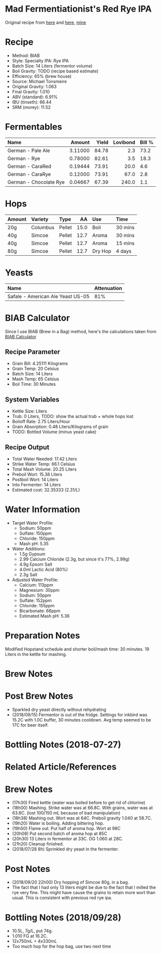 Mad Fermentiationist's Red Rye IPA
================

Original recipe from [here](https://www.themadfermentationist.com/2012/08/india-red-rye-ale-recipe.html) and [here](https://www.themadfermentationist.com/2013/04/three-modern-times-west-test-batches.html), [mine](https://www.brewersfriend.com/homebrew/recipe/view/701488/madfermentationist-s-red-rye-ipa)

Recipe
======

-   Method: BIAB
-   Style: Specialty IPA: Rye IPA
-   Batch Size: 14 Liters (fermentor volume)
-   Boil Gravity: TODO (recipe based estimate)
-   Efficiency: 65% (brew house)
-   Source: Michael Tonsmeire
-   Original Gravity: 1.063
-   Final Gravity: 1.010
-   ABV (standard): 6.91%
-   IBU (tinseth): 66.44
-   SRM (morey): 11.52

Fermentables
============

| Name                   |   Amount|  Yield|  Lovibond| Bill % |
|:-----------------------|--------:|------:|---------:|:-------|
| German - Pale Ale      |  3.11000|  84.78|       2.3| 73.2   |
| German - Rye           |  0.78000|  82.61|       3.5| 18.3   |
| German - CaraRed       |  0.19444|  73.91|      20.0| 4.6    |
| German - CaraRye       |  0.12000|  73.91|      67.0| 2.8    |
| German - Chocolate Rye |  0.04667|  67.39|     240.0| 1.1    |

Hops
====

| Amount | Variety  | Type   |    AA| Use     | Time    |
|:-------|:---------|:-------|-----:|:--------|:--------|
| 20g    | Columbus | Pellet |  15.0| Boil    | 30 mins |
| 40g    | Simcoe   | Pellet |  12.7| Aroma   | 30 mins |
| 40g    | Simcoe   | Pellet |  12.7| Aroma   | 15 mins |
| 80g    | Simcoe   | Pellet |  12.7| Dry Hop | 4 days  |

Yeasts
======

| Name                              | Attenuation |
|:----------------------------------|:------------|
| Safale - American Ale Yeast US-05 | 81%         |

BIAB Calculator
===============

Since I use BIAB (Brew in a Bag) method, here's the calculations taken from [BIAB Calculator](http://www.biabcalculator.com/)

Recipe Parameter
----------------

-   Grain Bill: 4.25111 Kilograms
-   Grain Temp: 20 Celsius
-   Batch Size: 14 Liters
-   Mash Temp: 65 Celsius
-   Boil Time: 30 Minutes

System Variables
----------------

-   Kettle Size: Liters
-   Trub: 0 Liters, TODO: show the actual trub + whole hops lost
-   Boiloff Rate: 2.75 Liters/Hour
-   Grain Absorption: 0.48 Liters/Kilograms of grain
-   TODO: Bottled Volume (minus yeast cake)

Recipe Output
-------------

-   Total Water Needed: 17.42 Liters
-   Strike Water Temp: 66.1 Celsius
-   Total Mash Volume: 20.25 Liters
-   Preboil Wort: 15.38 Liters
-   Postboil Wort: 14 Liters
-   Into Fermenter: 14 Liters
-   Estimated cost: 32.35333 (2.31/L)

Water Information
=================

-   Target Water Profile:
    -   Sodium: 50ppm
    -   Sulfate: 150ppm
    -   Chloride: 150ppm
    -   Mash pH: 5.35
-   Water Additions:
    -   1.5g Gypsum
    -   2.99 Calcium Chloride (2.3g, but since it's 77%, 2.99g)
    -   4.9g Epsom Salt
    -   4.0ml Lactic Acid (80%)
    -   2.3g Salt
-   Adjusted Water Profile:
    -   Calcium: 113ppm
    -   Magnesium: 30ppm
    -   Sodium: 50ppm
    -   Sulfate: 152ppm
    -   Chloride: 155ppm
    -   Bicarbonate: 66ppm
    -   Estimated Mash pH: 5.36

Preparation Notes
=================

Modified Hopstand schedule and shorter boil/mash time: 30 minutes. 19 Liters in the kettle for mashing.

Brew Notes
==========

Post Brew Notes
===============

-   Sparkled dry yeast directly without rehydrating
-   (2018/09/15) Fermentor is out of the fridge. Settings for inkbird was 15.2C with 1.0C buffer, 30 minutes cooldown. Avg temp seemed to be 17C for beer itself.

Bottling Notes (2018-07-27)
===========================

Related Article/References
==========================

Brew Notes
==========

-   (17h30) Fired kettle (water was boiled before to get rid of chlorine)
-   (18h00) Mashing. Strike water was at 66.8C. With grains, water was at 63.8C. (lost 100/150 mL because of bad manipulation)
-   (18h38) Mashing out. Wort was at 64C. Preboil gravity 1.040 at 58.7C.
-   (19h20) Water is boiling. Adding bittering hop.
-   (19h50) Flame out. Put half of aroma hop. Wort at 98C
-   (20h08) Put second batch of aroma hop at 85C
-   (20h30) 13 Liters in fermentor at 33C. OG 1.060 at 28C.
-   (21h20) Cleanup finished.
-   (2018/07/28 8h) Sprinkled dry yeast in the fermenter.

Post Notes
==========

-   (2018/09/20 22h00) Dry hopping of Simcoe 80g, in a bag.
-   The fact that I had only 13 liters might be due to the fact that I milled the rye very fine. This might have cause the grains to retain more wort than usual. This is consistent with previous red rye ipa.

Bottling Notes (2018/09/28)
===========================

-   10.5L, 7g/L, put 74g.
-   1.010 FG at 16.2C.
-   12x750mL + 4x330mL
-   Too much hop for the hop bag, use two next time
